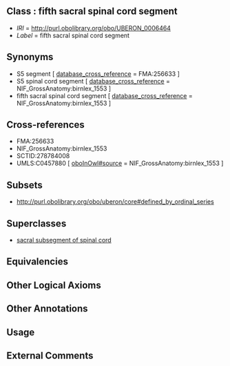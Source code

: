 
## Class : fifth sacral spinal cord segment

 * *IRI* = http://purl.obolibrary.org/obo/UBERON_0006464
 * *Label* = fifth sacral spinal cord segment

## Synonyms

 * S5 segment [ [database_cross_reference](../../ef/oboInOwl#hasDbXref.md) = FMA:256633 ]
 * S5 spinal cord segment [ [database_cross_reference](../../ef/oboInOwl#hasDbXref.md) = NIF_GrossAnatomy:birnlex_1553 ]
 * fifth sacral spinal cord segment [ [database_cross_reference](../../ef/oboInOwl#hasDbXref.md) = NIF_GrossAnatomy:birnlex_1553 ]

## Cross-references

 * FMA:256633
 * NIF_GrossAnatomy:birnlex_1553
 * SCTID:278784008
 * UMLS:C0457880 [ [oboInOwl#source](../../ce/oboInOwl#source.md) = NIF_GrossAnatomy:birnlex_1553 ]

## Subsets

 * http://purl.obolibrary.org/obo/uberon/core#defined_by_ordinal_series

## Superclasses

 * [sacral subsegment of spinal cord](../../UBERON/17/UBERON_0007717.md)

## Equivalencies


## Other Logical Axioms


## Other Annotations


## Usage


## External Comments

